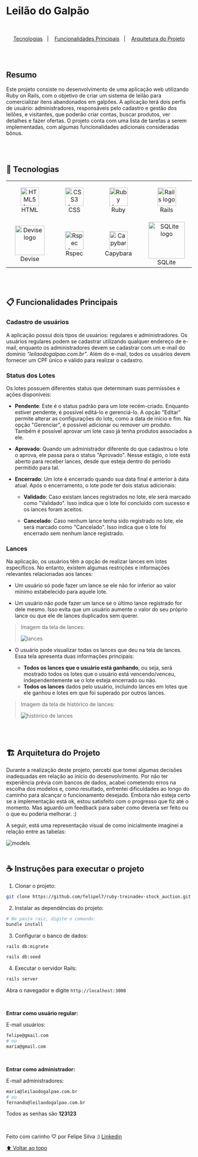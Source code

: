 # Leilão do Galpão

<br>

<p align="center">
  <a href="#-tecnologias">Tecnologias</a>&nbsp;&nbsp;&nbsp;|&nbsp;&nbsp;&nbsp;
  <a href="#-funcionalidades-principais">Funcionalidades Principais</a>&nbsp;&nbsp;&nbsp;|&nbsp;&nbsp;&nbsp;
  <a href="#️-arquitetura-do-projeto">Arquitetura do Projeto</a>
</p>

<br>
<br>

## Resumo

Este projeto consiste no desenvolvimento de uma aplicação web utilizando Ruby on Rails, com o objetivo de criar um sistema de leilão para comercializar itens abandonados em galpões. A aplicação terá dois perfis de usuário: administradores, responsáveis pelo cadastro e gestão dos leilões, e visitantes, que poderão criar contas, buscar produtos, ver detalhes e fazer ofertas. O projeto conta com uma lista de tarefas a serem implementadas, com algumas funcionalidades adicionais consideradas bônus.

<br>
<br>

## 🚀 Tecnologias

<table align="center">
  <tbody>
    <tr>
      <td align="center" height="110" width="140">
        <img alt="HTML5 logo" src="https://raw.githubusercontent.com/devicons/devicon/master/icons/html5/html5-original.svg" title="HTML5" width="50" />
        <br>
        <span>HTML</span>
      </td>
      <td align="center" height="110" width="140">
        <img alt="CSS3 logo" src="https://raw.githubusercontent.com/devicons/devicon/master/icons/css3/css3-original.svg" title="CSS3" width="50" />
        <br>
        <span>CSS</span>
      </td>
      <td align="center" height="110" width="140">
        <img alt="Ruby logo" src="https://raw.githubusercontent.com/devicons/devicon/master/icons/ruby/ruby-original.svg" title="Ruby" width="50" />
        <br>
        <span>Ruby</span>
      </td>
      <td align="center" height="110" width="140">
        <img alt="Rails logo" src="https://raw.githubusercontent.com/github/explore/80688e429a7d4ef2fca1e82350fe8e3517d3494d/topics/rails/rails.png" title="Rails" width="50" />
        <br>
        <span>Rails</span>
      </td>
    </tr>
    <tr>
      <td align="center" height="110" width="140">
        <img alt="Devise logo" src="https://raw.githubusercontent.com/plataformatec/devise/master/devise.png" title="Devise" width="80" />
        <br>
        <span>Devise</span>
      </td>
      <td align="center" height="110" width="140">
        <img alt="Rspec logo" src="https://rspec.info/images/logo_ogp.png" title="Rspec" width="50" />
        <br>
        <span>Rspec</span>
      </td>
      <td align="center" height="110" width="140">
        <img alt="Capybara logo" src="https://img.stackshare.io/service/2595/capybara.png" title="Capybara" width="50" />
        <br>
        <span>Capybara</span>
      </td>
      <td align="center" height="110" width="140">
        <img alt="SQLite logo" src="https://upload.wikimedia.org/wikipedia/commons/thumb/3/38/SQLite370.svg/1200px-SQLite370.svg.png" title="SQLite" width="99" />
        <br>
        <span>SQLite</span>
      </td>
    </tr>
  </tbody>
</table>

<br>
<br>

## 📋 Funcionalidades Principais

### Cadastro de usuários

A aplicação possui dois tipos de usuários: regulares e administradores. Os usuários regulares podem se cadastrar utilizando qualquer endereço de e-mail, enquanto os administradores devem se cadastrar com um e-mail do domínio _"leilaodogalpao.com.br"_. Além do e-mail, todos os usuários devem fornecer um CPF único e válido para realizar o cadastro.

### Status dos Lotes

Os lotes possuem diferentes status que determinam suas permissões e ações disponíveis:

- **Pendente**: Este é o status padrão para um lote recém-criado. Enquanto estiver pendente, é possível editá-lo e gerenciá-lo. A opção "Editar" permite alterar as configurações do lote, como a data de início e fim. Na opção "Gerenciar", é possível adicionar ou remover um produto. Também é possível aprovar um lote caso já tenha produtos associados a ele.

- **Aprovado**: Quando um administrador diferente do que cadastrou o lote o aprova, ele passa para o status "Aprovado". Nesse estágio, o lote está aberto para receber lances, desde que esteja dentro do período permitido para tal.

- **Encerrado**: Um lote é encerrado quando sua data final é anterior à data atual. Após o encerramento, o lote pode ter dois status adicionais:

  - **Validado**: Caso existam lances registrados no lote, ele será marcado como "Validado". Isso indica que o lote foi concluído com sucesso e os lances foram aceitos.

  - **Cancelado**: Caso nenhum lance tenha sido registrado no lote, ele será marcado como "Cancelado". Isso indica que o lote foi encerrado sem nenhum lance registrado.

### Lances

Na aplicação, os usuários têm a opção de realizar lances em lotes específicos. No entanto, existem algumas restrições e informações relevantes relacionadas aos lances:

- Um usuário só pode fazer um lance se ele não for inferior ao valor mínimo estabelecido para aquele lote.

- Um usuário não pode fazer um lance se o último lance registrado for dele mesmo. Isso evita que um usuário aumente o valor do seu próprio lance ou que ele de lances duplicados sem querer.

> Imagem da tela de lances:
>
>  <img alt="lances" src="docs/media/lances.png" />

- O usuário pode visualizar todas os lances que deu na tela de lances. Essa tela apresenta duas informações principais:

  - **Todos os lances que o usuário está ganhando**, ou seja, será mostrado todos os lotes que o usuário está vencendo/venceu, independentemente se o lote esteja encerrado ou não.
  - **Todos os lances** dados pelo usuário, incluindo lances em lotes que ele ganhou e lotes em que foi superado por outros lances.

> Imagem da tela de histórico de lances:
>
>  <img alt="histórico de lances" src="docs/media/historico-lances.png" />

<br>
<br>

## 🏗️ Arquitetura do Projeto

Durante a realização deste projeto, percebi que tomei algumas decisões inadequadas em relação ao início do desenvolvimento. Por não ter experiência prévia com bancos de dados, acabei cometendo erros na escolha dos modelos e, como resultado, enfrentei dificuldades ao longo do caminho para alcançar o funcionamento desejado. Embora não esteja certo se a implementação está ok, estou satisfeito com o progresso que fiz até o momento. Mas aguardo um feedback para saber como deveria ser feito ou o que eu poderia melhorar. :)

A seguir, está uma representação visual de como inicialmente imaginei a relação entre as tabelas:

<img alt="models" src="docs/media/modelos.png" />

<br>
<br>

## ☕ Instruções para executar o projeto

1. Clonar o projeto:

```bash
git clone https://github.com/felipel7/ruby-treinadev-stock_auction.git
```

2. Instalar as dependências do projeto:

```bash
# Na pasta raiz, digite o comando:
bundle install
```

3. Configurar o banco de dados:

```bash
rails db:migrate

rails db:seed
```

4. Executar o servidor Rails:

```bash
rails server
```

Abra o navegador e digite `http://localhost:3000`

<br>

**Entrar como usuário regular:**

E-mail usuários:

```bash
felipe@gmail.com
# ou
maria@gmail.com
```

<br/>

**Entrar como administrador:**

E-mail administradores:

```bash
maria@leilaodogalpao.com.br
# ou
fernando@leilaodogalpao.com.br
```

Todos as senhas são **123123**

<br>

Feito com carinho ♡ por Felipe Silva :) [Linkedin](https://www.linkedin.com/in/ggfelipesilva/)

[⬆ Voltar ao topo](#Resumo)

<br>
